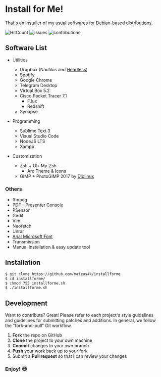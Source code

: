 # Install for Me!
That's an installer of my usual softwares for Debian-based distributions.

![HitCount][s1] ![issues][s2] ![contributions][s3]

[s1]: http://hits.dwyl.io/mateus4k/installforme.svg
[s2]: https://img.shields.io/github/issues/mateus4k/InstallForMe.svg
[s3]: https://img.shields.io/badge/contributions-welcome-brightgreen.svg?style=flat

## Software List
  - Utilities
	  - Dropbox (Nautilus and [Headless](https://www.dropbox.com/install?_tk=uj_merlin))
	  - Spotify
	  - Google Chrome
	  - Telegram Desktop
	  - Virtual Box 5.2
	  - Cisco Packet Tracer 7.1
          - F.lux
          - Redshift
	  - Synapse

  - Programming
	  - Sublime Text 3
	  - Visual Studio Code
	  - NodeJS LTS
	  - Xampp

  - Customization
	  - Zsh + Oh-My-Zsh
          - Arc Theme & Icons
	  - GIMP + PhotoGIMP 2017 by [Diolinux](https://www.diolinux.com.br/2017/04/photogimp-20171-gimp-photoshop-theme-download.html)

### Others

  - ffmpeg
  - PDF - Presenter Console
  - PSensor
  - Gedit
  - Vim
  - Neofetch
  - Unrar
  - [Arial Microsoft Font](https://www.vivaolinux.com.br/artigo/Fontes-da-Microsoft-Instalacao-no-Ubuntu-e-Fedora)
  - Transmission
  - Manual installation & easy update tool

## Installation
```sh
$ git clone https://github.com/mateus4k/installforme
$ cd installforme/
$ chmod 755 installforme.sh
$ ./installforme.sh
```

## Development

Want to contribute? Great!
Please refer to each project's style guidelines and guidelines for submitting patches and additions. In general, we follow the "fork-and-pull" Git workflow.
1. **Fork** the repo on GitHub
2. **Clone** the project to your own machine
3. **Commit** changes to your own branch
4. **Push** your work back up to your fork
5. Submit a **Pull request** so that I can review your changes

### Enjoy! :sunglasses:
